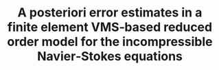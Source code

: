---
title: "A posteriori error estimates in a finite element VMS‑based reduced order model for the incompressible Navier‑Stokes equations"
collection: publications
permalink: /publication/2021-codina_reyes-errorest
paperurl: 'https://doi.org/10.1016/j.mechrescom.2020.103599'
citation: 'R. Reyes, R. Codina, J. Baiges. A posteriori error estimates in a finite element VMS‑based reduced order model for the incompressible Navier‑Stokes equations. <i>Computer Methods in Applied Mechanics and Engineering.</i> 2021'
---